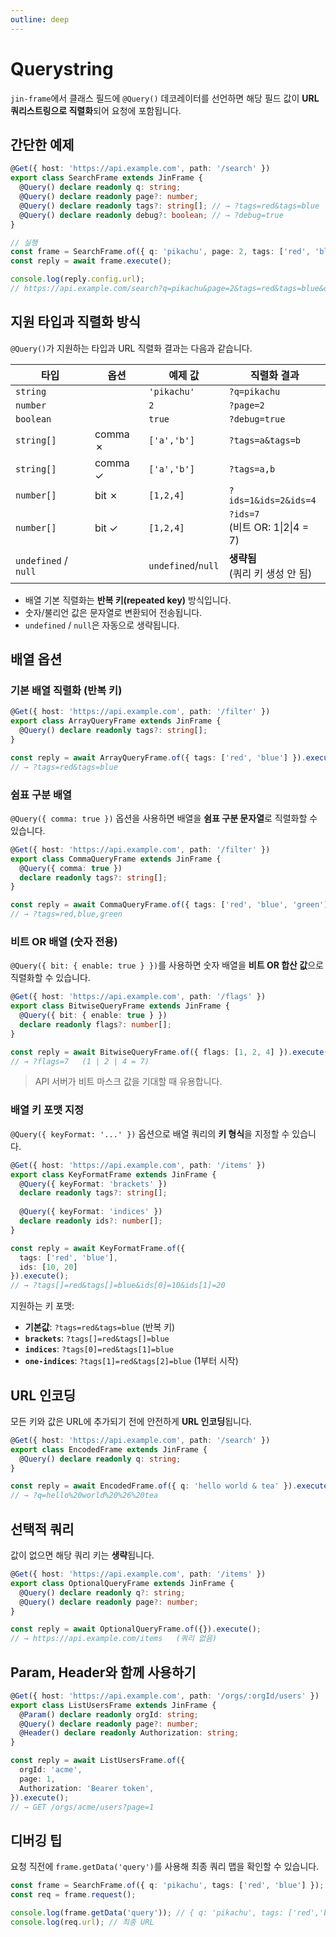 ```yaml
---
outline: deep
---
```


# Querystring

`jin-frame`에서 클래스 필드에 `@Query()` 데코레이터를 선언하면 해당 필드 값이 **URL 쿼리스트링으로 직렬화**되어 요청에 포함됩니다.

## 간단한 예제

```ts
@Get({ host: 'https://api.example.com', path: '/search' })
export class SearchFrame extends JinFrame {
  @Query() declare readonly q: string;
  @Query() declare readonly page?: number;
  @Query() declare readonly tags?: string[]; // → ?tags=red&tags=blue
  @Query() declare readonly debug?: boolean; // → ?debug=true
}

// 실행
const frame = SearchFrame.of({ q: 'pikachu', page: 2, tags: ['red', 'blue'], debug: true });
const reply = await frame.execute();

console.log(reply.config.url);
// https://api.example.com/search?q=pikachu&page=2&tags=red&tags=blue&debug=true
```

## 지원 타입과 직렬화 방식

`@Query()`가 지원하는 타입과 URL 직렬화 결과는 다음과 같습니다.

<!-- markdownlint-disable MD033 -->

| 타입                 | 옵션    | 예제 값            | 직렬화 결과                          |
| -------------------- | ------- | ------------------ | ------------------------------------ |
| `string`             |         | `'pikachu'`        | `?q=pikachu`                         |
| `number`             |         | `2`                | `?page=2`                            |
| `boolean`            |         | `true`             | `?debug=true`                        |
| `string[]`           | comma ✗ | `['a','b']`        | `?tags=a&tags=b`                     |
| `string[]`           | comma ✓ | `['a','b']`        | `?tags=a,b`                          |
| `number[]`           | bit ✗   | `[1,2,4]`          | `?ids=1&ids=2&ids=4`                 |
| `number[]`           | bit ✓   | `[1,2,4]`          | `?ids=7`<br />(비트 OR: 1\|2\|4 = 7) |
| `undefined` / `null` |         | `undefined`/`null` | **생략됨**<br />(쿼리 키 생성 안 됨) |

<!-- markdownlint-ensable MD033 -->

- 배열 기본 직렬화는 **반복 키(repeated key)** 방식입니다.
- 숫자/불리언 값은 문자열로 변환되어 전송됩니다.
- `undefined` / `null`은 자동으로 생략됩니다.

## 배열 옵션

### 기본 배열 직렬화 (반복 키)

```ts
@Get({ host: 'https://api.example.com', path: '/filter' })
export class ArrayQueryFrame extends JinFrame {
  @Query() declare readonly tags?: string[];
}

const reply = await ArrayQueryFrame.of({ tags: ['red', 'blue'] }).execute();
// → ?tags=red&tags=blue
```

### 쉼표 구분 배열

`@Query({ comma: true })` 옵션을 사용하면 배열을 **쉼표 구분 문자열**로 직렬화할 수 있습니다.

```ts
@Get({ host: 'https://api.example.com', path: '/filter' })
export class CommaQueryFrame extends JinFrame {
  @Query({ comma: true })
  declare readonly tags?: string[];
}

const reply = await CommaQueryFrame.of({ tags: ['red', 'blue', 'green'] }).execute();
// → ?tags=red,blue,green
```

### 비트 OR 배열 (숫자 전용)

`@Query({ bit: { enable: true } })`를 사용하면 숫자 배열을 **비트 OR 합산 값**으로 직렬화할 수 있습니다.

```ts
@Get({ host: 'https://api.example.com', path: '/flags' })
export class BitwiseQueryFrame extends JinFrame {
  @Query({ bit: { enable: true } })
  declare readonly flags?: number[];
}

const reply = await BitwiseQueryFrame.of({ flags: [1, 2, 4] }).execute();
// → ?flags=7   (1 | 2 | 4 = 7)
```

> API 서버가 비트 마스크 값을 기대할 때 유용합니다.

### 배열 키 포맷 지정

`@Query({ keyFormat: '...' })` 옵션으로 배열 쿼리의 **키 형식**을 지정할 수 있습니다.

```ts
@Get({ host: 'https://api.example.com', path: '/items' })
export class KeyFormatFrame extends JinFrame {
  @Query({ keyFormat: 'brackets' })
  declare readonly tags?: string[];
  
  @Query({ keyFormat: 'indices' })
  declare readonly ids?: number[];
}

const reply = await KeyFormatFrame.of({ 
  tags: ['red', 'blue'], 
  ids: [10, 20] 
}).execute();
// → ?tags[]=red&tags[]=blue&ids[0]=10&ids[1]=20
```

지원하는 키 포맷:

- **기본값**: `?tags=red&tags=blue` (반복 키)
- **`brackets`**: `?tags[]=red&tags[]=blue`
- **`indices`**: `?tags[0]=red&tags[1]=blue`
- **`one-indices`**: `?tags[1]=red&tags[2]=blue` (1부터 시작)

## URL 인코딩

모든 키와 값은 URL에 추가되기 전에 안전하게 **URL 인코딩**됩니다.

```ts
@Get({ host: 'https://api.example.com', path: '/search' })
export class EncodedFrame extends JinFrame {
  @Query() declare readonly q: string;
}

const reply = await EncodedFrame.of({ q: 'hello world & tea' }).execute();
// → ?q=hello%20world%20%26%20tea
```

## 선택적 쿼리

값이 없으면 해당 쿼리 키는 **생략**됩니다.

```ts
@Get({ host: 'https://api.example.com', path: '/items' })
export class OptionalQueryFrame extends JinFrame {
  @Query() declare readonly q?: string;
  @Query() declare readonly page?: number;
}

const reply = await OptionalQueryFrame.of({}).execute();
// → https://api.example.com/items   (쿼리 없음)
```

## Param, Header와 함께 사용하기

```ts
@Get({ host: 'https://api.example.com', path: '/orgs/:orgId/users' })
export class ListUsersFrame extends JinFrame {
  @Param() declare readonly orgId: string;
  @Query() declare readonly page?: number;
  @Header() declare readonly Authorization: string;
}

const reply = await ListUsersFrame.of({
  orgId: 'acme',
  page: 1,
  Authorization: 'Bearer token',
}).execute();
// → GET /orgs/acme/users?page=1
```

## 디버깅 팁

요청 직전에 `frame.getData('query')`를 사용해 최종 쿼리 맵을 확인할 수 있습니다.

```ts
const frame = SearchFrame.of({ q: 'pikachu', tags: ['red', 'blue'] });
const req = frame.request();

console.log(frame.getData('query')); // { q: 'pikachu', tags: ['red','blue'] }
console.log(req.url); // 최종 URL
```
